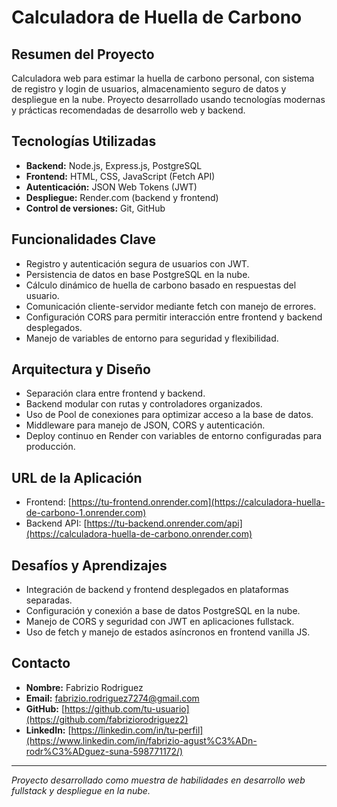 # Calculadora de Huella de Carbono

## Resumen del Proyecto

Calculadora web para estimar la huella de carbono personal, con sistema de registro y login de usuarios, almacenamiento seguro de datos y despliegue en la nube. Proyecto desarrollado usando tecnologías modernas y prácticas recomendadas de desarrollo web y backend.

## Tecnologías Utilizadas

- **Backend:** Node.js, Express.js, PostgreSQL
- **Frontend:** HTML, CSS, JavaScript (Fetch API)
- **Autenticación:** JSON Web Tokens (JWT)
- **Despliegue:** Render.com (backend y frontend)
- **Control de versiones:** Git, GitHub

## Funcionalidades Clave

- Registro y autenticación segura de usuarios con JWT.
- Persistencia de datos en base PostgreSQL en la nube.
- Cálculo dinámico de huella de carbono basado en respuestas del usuario.
- Comunicación cliente-servidor mediante fetch con manejo de errores.
- Configuración CORS para permitir interacción entre frontend y backend desplegados.
- Manejo de variables de entorno para seguridad y flexibilidad.

## Arquitectura y Diseño

- Separación clara entre frontend y backend.
- Backend modular con rutas y controladores organizados.
- Uso de Pool de conexiones para optimizar acceso a la base de datos.
- Middleware para manejo de JSON, CORS y autenticación.
- Deploy continuo en Render con variables de entorno configuradas para producción.

## URL de la Aplicación

- Frontend: [https://tu-frontend.onrender.com](https://calculadora-huella-de-carbono-1.onrender.com)
- Backend API: [https://tu-backend.onrender.com/api](https://calculadora-huella-de-carbono.onrender.com)

## Desafíos y Aprendizajes

- Integración de backend y frontend desplegados en plataformas separadas.
- Configuración y conexión a base de datos PostgreSQL en la nube.
- Manejo de CORS y seguridad con JWT en aplicaciones fullstack.
- Uso de fetch y manejo de estados asíncronos en frontend vanilla JS.

## Contacto

- **Nombre:** Fabrizio Rodriguez  
- **Email:** fabrizio.rodriguez7274@gmail.com 
- **GitHub:** [https://github.com/tu-usuario](https://github.com/fabriziorodriguez2)  
- **LinkedIn:** [https://linkedin.com/in/tu-perfil](https://www.linkedin.com/in/fabrizio-agust%C3%ADn-rodr%C3%ADguez-suna-598771172/)

---

*Proyecto desarrollado como muestra de habilidades en desarrollo web fullstack y despliegue en la nube.*
